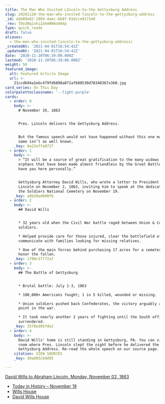 ```yaml
---
title: The Man Who Invited LIncoln-to-the Gettysburg Address
slug: 20201120-the-man-who-invited-lincoln-to-the-gettysburg-address
_id: ebb89e82-1093-4aec-bb8f-61dcce9171dd
_rev: TDo1Nq1xkiZakmRW4o9A4p
type: quick_reads
draft: false
aliases:
  - the-man-who-invited-lincoln-to-the-gettysburg-address/
_createdAt: '2021-04-01T16:54:42Z'
_updatedAt: '2021-04-01T16:54:42Z'
date: '2020-11-20T06:39:00.000Z'
lastmod: '2020-11-20T06:39:00.000Z'
weight: 50
featured_image:
  alt: Featured Article Image
  url: >-
    21ccdb94a1ebc479fd6898a871af680530d78348367x360.jpg
card_series: On This Day
colorpaletteclassname: '--light-purple'
cards:
  - order: 0
    body: >-
      # November 19, 1863


      Pres. Lincoln delivers the Gettysburg Address.


      But the famous speech would not have happened without this one man whose
      name isn’t as well known.
    _key: 0a22effa0727
  - order: 1
    body: >-
      > “It will be a source of great gratification to the many widows and
      orphans that have been made almost friendless by the Great Battle here, to
      have you here personally.”


      Gettysburg Attorney David Wills, who wrote a letter to President Abraham
      Lincoln on November 2, 1863, inviting him to speak at the dedication of
      the Soldiers National Cemetery on November 19.
    _key: a8b20ad600fb
  - order: 2
    body: >-
      ## David Wills


      * 32 years old when the Civil War battle raged between Union & Confederate
      soldiers.

      * Helped provide care for those injured, clear the battlefield of dead,
      communicate with families looking for missing relatives.

      * One of the main forces behind purchasing 17 acres for a cemetery to
      honor the fallen.
    _key: 1708c1f772a7
  - order: 3
    body: >-
      ## The Battle of Gettysburg


      * Brutal battle: July 1-3, 1863

      * 100,000+ Americans fought; 1 in 5 killed, wounded or missing.

      * Union soldiers pushed back Confederates, the victory arguably a tipping
      point in the war.

      * It took nearly another 2 years of fighting until the South officially
      surrendered.
    _key: 3570ed95fde2
  - order: 4
    body: >-
      David Wills' home is still standing in Gettysburg, PA. You can visit the
      room where Pres. Lincoln slept the night before he delivered the
      Gettysburg Address. Re-read the whole speech on our source page.
    citation: VIEW SOURCES
    _key: d9ad05cb9d95

---
```

[David Wills to Abraham Lincoln, Monday, November 02, 1863](https://www.loc.gov/resource/mal.2778100/?sp=1&st=text)

* [Today in History – November 19](https://www.loc.gov/item/today-in-history/november-19/)
* [Wills House](http://www.abrahamlincolnonline.org/lincoln/sites/wills.htm)
* [David Wills House](https://www.nps.gov/gett/planyourvisit/david-wills-house.htm)
